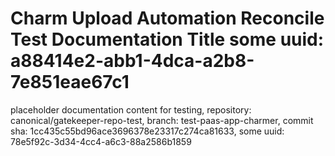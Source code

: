 # Charm Upload Automation Reconcile Test Documentation Title some uuid: a88414e2-abb1-4dca-a2b8-7e851eae67c1
 placeholder documentation content for testing,  repository: canonical/gatekeeper-repo-test,  branch: test-paas-app-charmer,  commit sha: 1cc435c55bd96ace3696378e23317c274ca81633,  some uuid: 78e5f92c-3d34-4cc4-a6c3-88a2586b1859